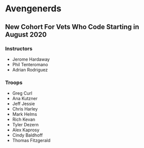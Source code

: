 # Avengenerds


## New Cohort For Vets Who Code Starting in August 2020


### Instructors
- Jerome Hardaway
- Phil Tenteromano
- Adrian Rodriguez

### Troops

- Greg Curl
- Ana Kutzner
- Jeff Jessie
- Chris Harley
- Mark Helms
- Rich Kevan
- Tyler Dezern
- Alex Kaprosy
- Cindy Baldhoff
- Thomas Fitzgerald